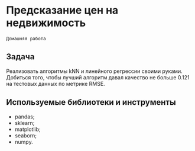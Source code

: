 # Предсказание цен на недвижимость

`Домашняя работа`

## Задача
Реализовать алгоритмы kNN и линейного регрессии своими руками. Добиться того, чтобы лучший алгоритм давал качество не больше 0.121 на тестовых данных по метрике RMSE.

## Используемые библиотеки и инструменты
- pandas;
- sklearn;
- matplotlib;
- seaborn;
- numpy.
